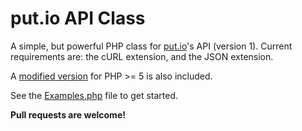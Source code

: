 put.io API Class
===========================

A simple, but powerful PHP class for [put.io](https://put.io/)'s API (version 1).
Current requirements are: the cURL extension, and the JSON extension.

A [modified version](/nicoSWD/put.io-API/blob/master/PutIO-php5.1.php) for PHP >= 5 is also included.

See the [Examples.php](/nicoSWD/put.io-API/blob/master/Examples.php) file to get started.

**Pull requests are welcome!**